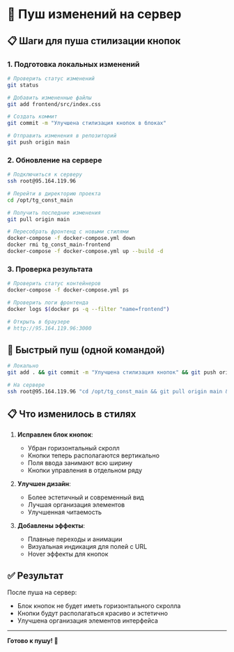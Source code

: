 # 🚀 Пуш изменений на сервер

## 📋 Шаги для пуша стилизации кнопок

### 1. Подготовка локальных изменений
```bash
# Проверить статус изменений
git status

# Добавить измененные файлы
git add frontend/src/index.css

# Создать коммит
git commit -m "Улучшена стилизация кнопок в блоках"

# Отправить изменения в репозиторий
git push origin main
```

### 2. Обновление на сервере
```bash
# Подключиться к серверу
ssh root@95.164.119.96

# Перейти в директорию проекта
cd /opt/tg_const_main

# Получить последние изменения
git pull origin main

# Пересобрать фронтенд с новыми стилями
docker-compose -f docker-compose.yml down
docker rmi tg_const_main-frontend
docker-compose -f docker-compose.yml up --build -d
```

### 3. Проверка результата
```bash
# Проверить статус контейнеров
docker-compose -f docker-compose.yml ps

# Проверить логи фронтенда
docker logs $(docker ps -q --filter "name=frontend")

# Открыть в браузере
# http://95.164.119.96:3000
```

## 🔧 Быстрый пуш (одной командой)

```bash
# Локально
git add . && git commit -m "Улучшена стилизация кнопок" && git push origin main

# На сервере
ssh root@95.164.119.96 "cd /opt/tg_const_main && git pull origin main && docker-compose -f docker-compose.yml down && docker rmi tg_const_main-frontend && docker-compose -f docker-compose.yml up --build -d"
```

## 📋 Что изменилось в стилях

1. **Исправлен блок кнопок**:
   - Убран горизонтальный скролл
   - Кнопки теперь располагаются вертикально
   - Поля ввода занимают всю ширину
   - Кнопки управления в отдельном ряду

2. **Улучшен дизайн**:
   - Более эстетичный и современный вид
   - Лучшая организация элементов
   - Улучшенная читаемость

3. **Добавлены эффекты**:
   - Плавные переходы и анимации
   - Визуальная индикация для полей с URL
   - Hover эффекты для кнопок

## ✅ Результат

После пуша на сервер:
- Блок кнопок не будет иметь горизонтального скролла
- Кнопки будут располагаться красиво и эстетично
- Улучшена организация элементов интерфейса

---

**Готово к пушу! 🚀** 